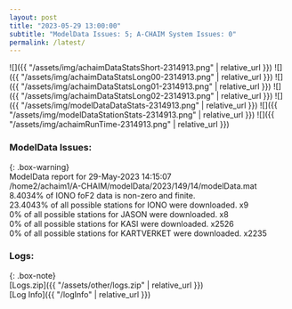 ```yaml
---
layout: post
title: "2023-05-29 13:00:00"
subtitle: "ModelData Issues: 5; A-CHAIM System Issues: 0"
permalink: /latest/
---
```


![]({{ "/assets/img/achaimDataStatsShort-2314913.png" | relative_url }})
![]({{ "/assets/img/achaimDataStatsLong00-2314913.png" | relative_url }})
![]({{ "/assets/img/achaimDataStatsLong01-2314913.png" | relative_url }})
![]({{ "/assets/img/achaimDataStatsLong02-2314913.png" | relative_url }})
![]({{ "/assets/img/modelDataDataStats-2314913.png" | relative_url }})
![]({{ "/assets/img/modelDataStationStats-2314913.png" | relative_url }})
![]({{ "/assets/img/achaimRunTime-2314913.png" | relative_url }})


### ModelData Issues:  
  
{: .box-warning}  
 ModelData report for 29-May-2023 14:15:07   
 /home2/achaim1/A-CHAIM/modelData/2023/149/14/modelData.mat   
 8.4034% of IONO foF2 data is non-zero and finite.   
 23.4043% of all possible stations for IONO were downloaded. x9   
 0% of all possible stations for JASON were downloaded. x8   
 0% of all possible stations for KASI were downloaded. x2526   
 0% of all possible stations for KARTVERKET were downloaded. x2235   
  


### Logs:  
  
{: .box-note}  
[Logs.zip]({{ "/assets/other/logs.zip" | relative_url }})  
[Log Info]({{ "/logInfo" | relative_url }})  
